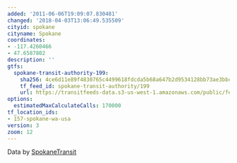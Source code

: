 ```yaml
---
added: '2011-06-06T19:09:07.830481'
changed: '2018-04-03T13:06:49.535509'
cityid: spokane
cityname: Spokane
coordinates:
- -117.4260466
- 47.6587802
description: ''
gtfs:
  spokane-transit-authority-199:
    sha256: 4ce6d11e89f4830765c4499618fdcda5b68a647b2d9534128bb73ae3bbc52949
    tf_feed_id: spokane-transit-authority/199
    url: https://transitfeeds-data.s3-us-west-1.amazonaws.com/public/feeds/spokane-transit-authority/199/20180123/gtfs.zip
options:
  estimatedMaxCalculateCalls: 170000
tf_location_ids:
- 157-spokane-wa-usa
version: 3
zoom: 12
---
```


Data by [SpokaneTransit](http://www.spokanetransit.com/)
